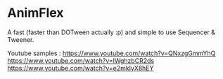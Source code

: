 # AnimFlex
A fast (faster than DOTween actually :p) and simple to use Sequencer & Tweener.

Youtube samples :
https://www.youtube.com/watch?v=QNxzgGmmYhQ  
https://www.youtube.com/watch?v=lWghzbCR2ds  
https://www.youtube.com/watch?v=e2mkIyX8hEY
